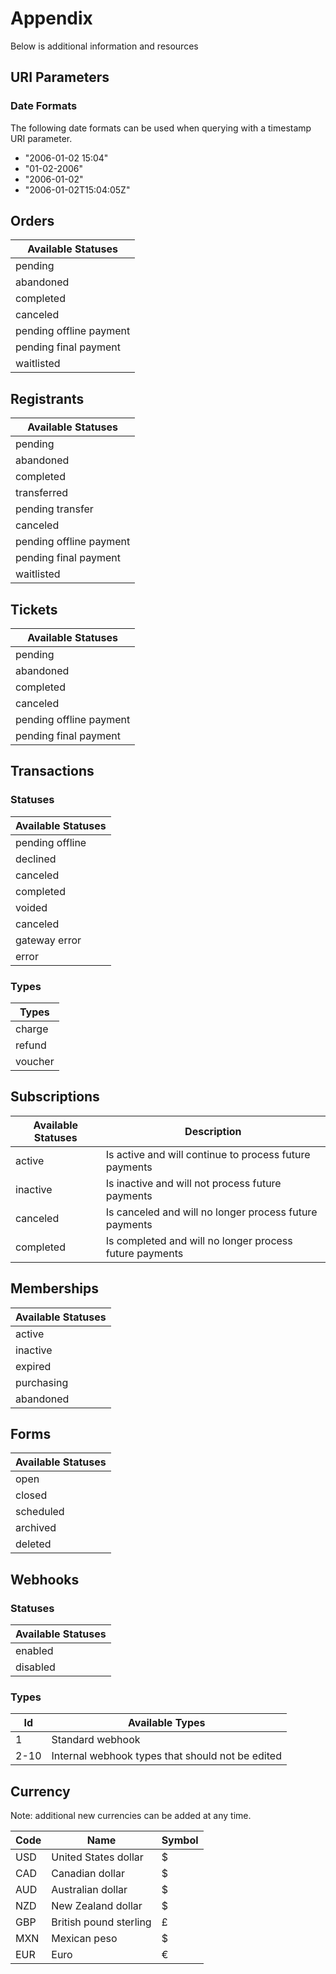 # Appendix

Below is additional information and resources

## URI Parameters

### Date Formats

The following date formats can be used when querying with a timestamp URI parameter.

- "2006-01-02 15:04"
- "01-02-2006"
- "2006-01-02"
- "2006-01-02T15:04:05Z"

## Orders

| Available Statuses
| -----------------------
| pending
| abandoned
| completed
| canceled
| pending offline payment
| pending final payment
| waitlisted

## Registrants

| Available Statuses
| -----------------------
| pending
| abandoned
| completed
| transferred
| pending transfer
| canceled
| pending offline payment
| pending final payment
| waitlisted

## Tickets

| Available Statuses
| -----------------------
| pending
| abandoned
| completed
| canceled
| pending offline payment
| pending final payment

## Transactions

### Statuses

| Available Statuses
| ------------------
| pending offline
| declined
| canceled
| completed
| voided
| canceled
| gateway error
| error

### Types

| Types
| ------------------
| charge
| refund
| voucher

## Subscriptions

Available Statuses | Description
------------------ | -------------------------------------------------------
active             | Is active and will continue to process future payments
inactive           | Is inactive and will not process future payments
canceled           | Is canceled and will no longer process future payments
completed          | Is completed and will no longer process future payments

## Memberships

| Available Statuses
| ------------------
| active
| inactive
| expired
| purchasing
| abandoned

## Forms

| Available Statuses
| ------------------
| open
| closed
| scheduled
| archived
| deleted

## Webhooks

### Statuses

| Available Statuses
| ------------------
| enabled
| disabled

### Types

Id   | Available Types
---- | ------------------------------------------------
1    | Standard webhook
2-10 | Internal webhook types that should not be edited

## Currency

Note: additional new currencies can be added at any time.

Code | Name                                    | Symbol
---- | --------------------------------------- | ------
USD  | United States dollar                    | $
CAD  | Canadian dollar                         | $
AUD  | Australian dollar                       | $
NZD  | New Zealand dollar                      | $
GBP  | British pound sterling                  | £
MXN  | Mexican peso                            | $
EUR  | Euro                                    | €
